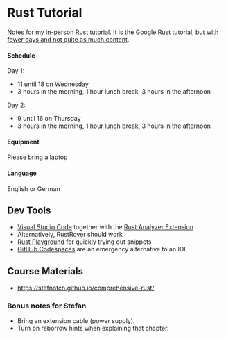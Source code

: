 # Rust Tutorial

Notes for my in-person Rust tutorial. It is the Google Rust tutorial, [but with fewer days and not quite as much content](https://stefnotch.github.io/comprehensive-rust/).

#### Schedule

Day 1: 
- 11 until 18 on Wednesday
- 3 hours in the morning, 1 hour lunch break, 3 hours in the afternoon

Day 2: 
- 9 until 16 on Thursday
- 3 hours in the morning, 1 hour lunch break, 3 hours in the afternoon

#### Equipment

Please bring a laptop

#### Language

English or German

## Dev Tools

- [Visual Studio Code](https://code.visualstudio.com/download) together with the [Rust Analyzer Extension](https://marketplace.visualstudio.com/items?itemName=rust-lang.rust-analyzer)
- Alternatively, RustRover should work
- [Rust Playground](https://play.rust-lang.org) for quickly trying out snippets
- [GitHub Codespaces](https://github.com/microsoft/vscode-remote-try-rust) are an emergency alternative to an IDE



## Course Materials

- https://stefnotch.github.io/comprehensive-rust/

### Bonus notes for Stefan

- Bring an extension cable (power supply).
- Turn on reborrow hints when explaining that chapter.
